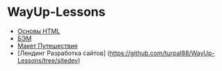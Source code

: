 # WayUp-Lessons
- [Основы HTML](https://github.com/turpal88/WayUp-Lessons/tree/main)
- [БЭМ](https://github.com/turpal88/WayUp-Lessons/tree/bem)
- [Макет Путешествия](https://github.com/turpal88/WayUp-Lessons/tree/travels)
- [Лендинг Разработка сайтов] (https://github.com/turpal88/WayUp-Lessons/tree/sitedev)
